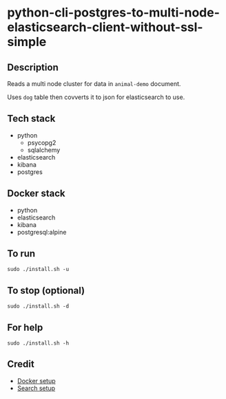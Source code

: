 # python-cli-postgres-to-multi-node-elasticsearch-client-without-ssl-simple

## Description
Reads a multi node cluster for data in `animal-demo` document.

Uses `dog` table then covverts it to json for
elasticsearch to use.

## Tech stack
- python
    - psycopg2
    - sqlalchemy
- elasticsearch
- kibana
- postgres

## Docker stack
- python
- elasticsearch
- kibana
- postgresql:alpine

## To run
`sudo ./install.sh -u`

## To stop (optional)
`sudo ./install.sh -d`

## For help
`sudo ./install.sh -h`

## Credit
- [Docker setup](https://lynn-kwong.medium.com/all-you-need-to-know-about-using-elasticsearch-in-python-b9ed00e0fdf0)
- [Search setup](https://www.elastic.co/guide/en/elasticsearch/client/python-api/master/examples.html)